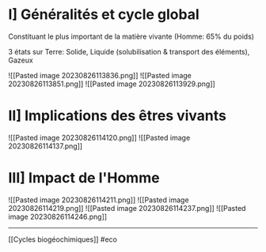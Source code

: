 
# I] Généralités et cycle global

Constituant le plus important de la matière vivante (Homme: 65% du poids)

3 états sur Terre: Solide, Liquide (solubilisation & transport des éléments), Gazeux

![[Pasted image 20230826113836.png]]
![[Pasted image 20230826113851.png]]
![[Pasted image 20230826113929.png]]

# II] Implications des êtres vivants

![[Pasted image 20230826114120.png]]
![[Pasted image 20230826114137.png]]

# III] Impact de l'Homme

![[Pasted image 20230826114211.png]]
![[Pasted image 20230826114219.png]]
![[Pasted image 20230826114237.png]]
![[Pasted image 20230826114246.png]]



_____
[[Cycles biogéochimiques]] #eco 
